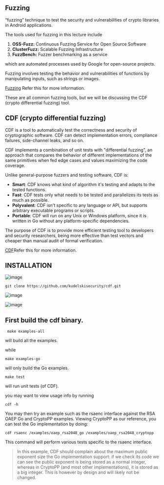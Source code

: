 ## Fuzzing

“fuzzing” technique to test the security and vulnerabilities of crypto libraries in Android applications.

The tools used for fuzzing in this lecture include

1. **OSS-Fuzz:** Continuous Fuzzing Service for Open Source Software
2. **ClusterFuzz:** Scalable Fuzzing Infrastructure
3. **FuzzBench:** Fuzzer benchmarking as a service

which are automated processes used by Google for open-source projects.

Fuzzing involves testing the behavior and vulnerabilities of functions by manipulating inputs, such as strings or images.

[Fuzzing](https://github.com/google/fuzzing) Refer this for more information.

These are all common fuzzing tools, but we will be discussing the CDF (crypto differential fuzzing) tool.

##   CDF (crypto differential fuzzing)

CDF is a tool to automatically test the correctness and security of cryptographic software. CDF can detect implementation errors, compliance failures, side-channel leaks, and so on.

CDF implements a combination of unit tests with "differential fuzzing", an approach that compares the behavior of different implementations of the same primitives when fed edge cases and values maximizing the code coverage.

Unlike general-purpose fuzzers and testing software, CDF is:

- **Smart**: CDF knows what kind of algorithm it's testing and adapts to the tested functions.
- **Fast**: CDF tests only what needs to be tested and parallelizes its tests as much as possible.
- **Polyvalent**: CDF isn't specific to any language or API, but supports arbitrary executable programs or scripts.
- **Portable**: CDF will run on any Unix or Windows platform, since it is written in Go without any platform-specific dependencies.

The purpose of CDF is to provide more efficient testing tool to developers and security researchers, being more effective than test vectors and cheaper than manual audit of formal verification.

[CDF](https://github.com/kudelskisecurity/cdf)Refer this for more information.


## INSTALLATION

![image](https://github.com/ananthan05/Android-Security/assets/140697378/6e389c52-b90e-46ae-8e64-4db65145801d)

```
git clone https://github.com/kudelskisecurity/cdf.git
```

![image](https://github.com/ananthan05/Android-Security/assets/140697378/70d734d6-fe5d-4417-a478-d3da45978a85)

![image](https://github.com/ananthan05/Android-Security/assets/140697378/e2426f0a-ffc6-488a-b1c8-3319bd568e8c)

## First build the cdf binary.

```
 make examples-all
```
 will build all the examples.
 
 while 
 ```
make examples-go
```
 will only build the Go examples.

```
make test
```
will run unit tests (of CDF).


you may want to view usage info by running 

```
cdf -h
```


You may then try an example such as the rsaenc interface against the RSA OAEP Go and CryptoPP examples. Viewing CryptoPP as our reference, you can test the Go implementation by doing:

```
cdf rsaenc /examples/oaep_rsa2048_go /examples/oaep_rsa2048_cryptopp
```
This command will perform various tests specific to the rsaenc interface.

>In this example, CDF should complain about the maximum public exponent size the Go implementation support: if we check its code we can see the public exponent is being stored as a normal integer, whereas in CryptoPP (and most other implementations), it is stored as a big integer. This is however by design and will likely not be changed.
